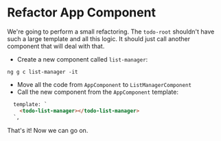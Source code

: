 # Refactor App Component

We're going to perform a small refactoring. The `todo-root` shouldn't have such a large template and all this logic. It should just call another component that will deal with that.

* Create a new component called `list-manager`:

```
ng g c list-manager -it
```

* Move all the code from `AppComponent` to `ListManagerComponent`
* Call the new component from the `AppComponent` template:

```html
  template: `
    <todo-list-manager></todo-list-manager>
  `,
```

That's it! Now we can go on.

